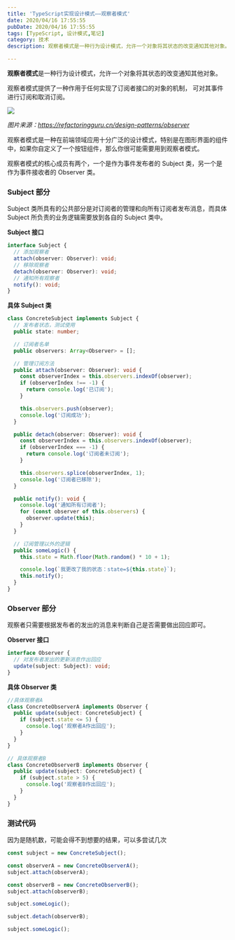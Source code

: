 ```yaml
---
title: 'TypeScript实现设计模式——观察者模式'
date: 2020/04/16 17:55:55
pubDate: 2020/04/16 17:55:55
tags: [TypeScript, 设计模式,笔记]
category: 技术
description: 观察者模式是一种行为设计模式，允许一个对象将其状态的改变通知其他对象。观察者模式提供了一种作用于任何实现了订阅者接口的对象的机制， 可对其事件进行订阅和取消订阅。

---
```


**观察者模式**是一种行为设计模式，允许一个对象将其状态的改变通知其他对象。

观察者模式提供了一种作用于任何实现了订阅者接口的对象的机制， 可对其事件进行订阅和取消订阅。

![](https://refactoringguru.cn/images/patterns/content/observer/observer.png)

_图片来源：https://refactoringguru.cn/design-patterns/observer_

观察者模式是一种在前端领域应用十分广泛的设计模式，特别是在图形界面的组件中，如果你自定义了一个按钮组件，那么你很可能需要用到观察者模式。

观察者模式的核心成员有两个，一个是作为事件发布者的 Subject 类，另一个是作为事件接收者的 Observer 类。

### Subject 部分

Subject 类所具有的公共部分是对订阅者的管理和向所有订阅者发布消息，而具体 Subject 所负责的业务逻辑需要放到各自的 Subject 类中。

**Subject 接口**

```typescript
interface Subject {
  // 添加观察者
  attach(observer: Observer): void;
  // 移除观察者
  detach(observer: Observer): void;
  // 通知所有观察者
  notify(): void;
}
```

**具体 Subject 类**

```typescript
class ConcreteSubject implements Subject {
  // 发布者状态，测试使用
  public state: number;

  // 订阅者名单
  public observers: Array<Observer> = [];

  // 管理订阅方法
  public attach(observer: Observer): void {
    const observerIndex = this.observers.indexOf(observer);
    if (observerIndex !== -1) {
      return console.log('已订阅');
    }

    this.observers.push(observer);
    console.log('订阅成功');
  }

  public detach(observer: Observer): void {
    const observerIndex = this.observers.indexOf(observer);
    if (observerIndex === -1) {
      return console.log('订阅者未订阅');
    }

    this.observers.splice(observerIndex, 1);
    console.log('订阅者已移除');
  }

  public notify(): void {
    console.log('通知所有订阅者');
    for (const observer of this.observers) {
      observer.update(this);
    }
  }

  // 订阅管理以外的逻辑
  public someLogic() {
    this.state = Math.floor(Math.random() * 10 + 1);

    console.log(`我更改了我的状态：state=${this.state}`);
    this.notify();
  }
}
```

### Observer 部分

观察者只需要根据发布者的发出的消息来判断自己是否需要做出回应即可。

**Observer 接口**

```typescript
interface Observer {
  // 对发布者发出的更新消息作出回应
  update(subject: Subject): void;
}
```

**具体 Observer 类**

```typescript
//具体观察者A
class ConcreteObserverA implements Observer {
  public update(subject: ConcreteSubject) {
    if (subject.state <= 5) {
      console.log('观察者A作出回应');
    }
  }
}

// 具体观察者B
class ConcreteObserverB implements Observer {
  public update(subject: ConcreteSubject) {
    if (subject.state > 5) {
      console.log('观察者B作出回应');
    }
  }
}
```

### 测试代码

因为是随机数，可能会得不到想要的结果，可以多尝试几次

```typescript
const subject = new ConcreteSubject();

const observerA = new ConcreteObserverA();
subject.attach(observerA);

const observerB = new ConcreteObserverB();
subject.attach(observerB);

subject.someLogic();

subject.detach(observerB);

subject.someLogic();
```
